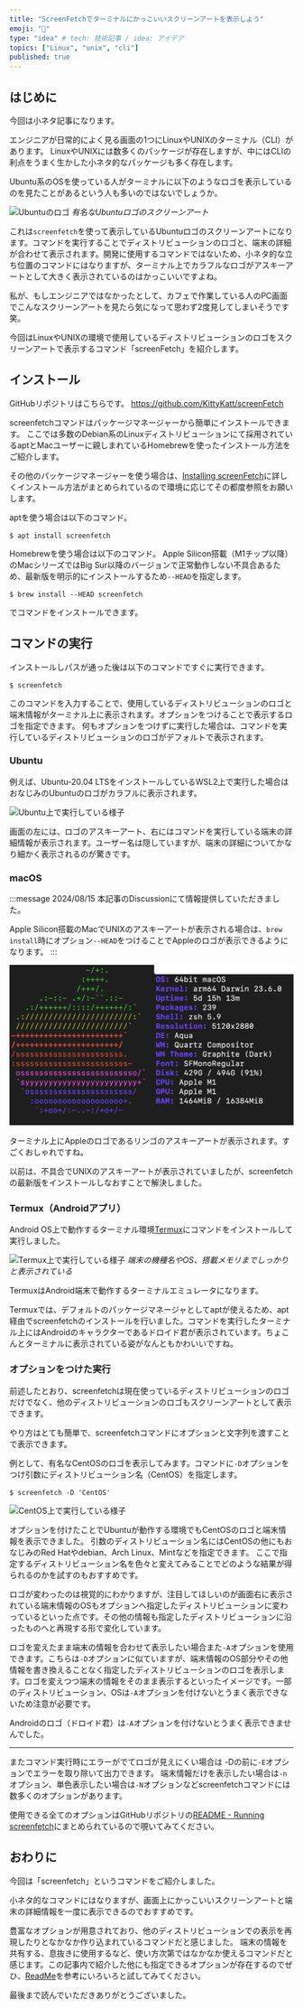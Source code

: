```yaml
---
title: "ScreenFetchでターミナルにかっこいいスクリーンアートを表示しよう"
emoji: "🌈"
type: "idea" # tech: 技術記事 / idea: アイデア
topics: ["Linux", "unix", "cli"]
published: true
---
```


## はじめに

今回は小ネタ記事になります。

エンジニアが日常的によく見る画面の1つにLinuxやUNIXのターミナル（CLI）があります。
LinuxやUNIXには数多くのパッケージが存在しますが、中にはCLIの利点をうまく生かした小ネタ的なパッケージも多く存在します。

Ubuntu系のOSを使っている人がターミナルに以下のようなロゴを表示しているのを見たことがあるという人も多いのではないでしょうか。

![Ubuntuのロゴ](/images/screenart-installation/image01.png)
*有名なUbuntuロゴのスクリーンアート*

これは`screenfetch`を使って表示しているUbuntuロゴのスクリーンアートになります。コマンドを実行することでディストリビューションのロゴと、端末の詳細が合わせて表示されます。開発に使用するコマンドではないため、小ネタ的な立ち位置のコマンドにはなりますが、ターミナル上でカラフルなロゴがアスキーアートとして大きく表示されているのはかっこいいですよね。

私が、もしエンジニアではなかったとして、カフェで作業している人のPC画面でこんなスクリーンアートを見たら気になって思わず2度見してしまいそうです笑。

今回はLinuxやUNIXの環境で使用しているディストリビューションのロゴをスクリーンアートで表示するコマンド「screenFetch」を紹介します。

## インストール

GitHubリポジトリはこちらです。
https://github.com/KittyKatt/screenFetch

screenfetchコマンドはパッケージマネージャーから簡単にインストールできます。
ここでは多数のDebian系のLinuxディストリビューションにて採用されているaptとMacユーザーに親しまれているHomebrewを使ったインストール方法をご紹介します。

その他のパッケージマネージャーを使う場合は、[Installing screenFetch](https://github.com/KittyKatt/screenFetch/wiki/Installation)に詳しくインストール方法がまとめられているので環境に応じてその都度参照をお願いします。

aptを使う場合は以下のコマンド。

```shell
$ apt install screenfetch
```

Homebrewを使う場合は以下のコマンド。
Apple Silicon搭載（M1チップ以降）のMacシリーズではBig Sur以降のバージョンで正常動作しない不具合あるため、最新版を明示的にインストールするため`--HEAD`を指定します。

```shell
$ brew install --HEAD screenfetch
```

でコマンドをインストールできます。

## コマンドの実行

インストールしパスが通った後は以下のコマンドですぐに実行できます。

```shell
$ screenfetch
```

このコマンドを入力することで、使用しているディストリビューションのロゴと端末情報がターミナル上に表示されます。オプションをつけることで表示するロゴを指定できます。
何もオプションをつけずに実行した場合は、コマンドを実行しているディストリビューションのロゴがデフォルトで表示されます。

### Ubuntu

例えば、Ubuntu-20.04 LTSをインストールしているWSL2上で実行した場合はおなじみのUbuntuのロゴがカラフルに表示されます。

![Ubuntu上で実行している様子](/images/screenart-installation/image02.png)

画面の左には、ロゴのアスキーアート、右にはコマンドを実行している端末の詳細情報が表示されます。ユーザー名は隠していますが、端末の詳細についてかなり細かく表示されるのが驚きです。

### macOS

:::message
2024/08/15
本記事のDiscussionにて情報提供していただきました。

Apple Silicon搭載のMacでUNIXのアスキーアートが表示される場合は、`brew install`時にオプション`--HEAD`をつけることでAppleのロゴが表示できるようになります。
:::

![macOS上で実行している様子](/images/screenart-installation/image03.png)

ターミナル上にAppleのロゴであるリンゴのアスキーアートが表示されます。すごくおしゃれですね。

以前は、不具合でUNIXのアスキーアートが表示されていましたが、screenfetchの最新版をインストールしなおすことで解決しました。

### Termux（Androidアプリ）

Android OS上で動作するターミナル環境[Termux](https://play.google.com/store/apps/details?id=com.termux&hl=ja&gl=US)にコマンドをインストールして実行しました。

![Termux上で実行している様子](/images/screenart-installation/image04.png)
*端末の機種名やOS、搭載メモリまでしっかりと表示されている*

TermuxはAndroid端末で動作するターミナルエミュレータになります。

Termuxでは、デフォルトのパッケージマネージャとしてaptが使えるため、apt経由でscreenfetchのインストールを行いました。コマンドを実行したターミナル上にはAndroidのキャラクターであるドロイド君が表示されています。ちょこんとターミナルに表示されている姿がなんともかわいいですね。

### オプションをつけた実行

前述したとおり、screenfetchは現在使っているディストリビューションのロゴだけでなく、他のディストリビューションのロゴもスクリーンアートとして表示できます。

やり方はとても簡単で、screenfetchコマンドにオプションと文字列を渡すことで表示できます。

例として、有名なCentOSのロゴを表示してみます。コマンドに`-D`オプションをつけ引数にディストリビューション名（CentOS）を指定します。

```shell
$ screenfetch -D 'CentOS'
```

![CentOS上で実行している様子](/images/screenart-installation/image05.png)

オプションを付けたことでUbuntuが動作する環境でもCentOSのロゴと端末情報を表示できました。
引数のディストリビューション名にはCentOSの他にもおなじみのRed Hatやdebian、Arch Linux、Mintなどを指定できます。
ここで指定するディストリビューション名を色々と変えてみることでどのような結果が得られるのかを試すのもおすすめです。

ロゴが変わったのは視覚的にわかりますが、注目してほしいのが画面右に表示されている端末情報のOSもオプションへ指定したディストリビューションに変わっているといった点です。その他の情報も指定したディストリビューションに沿ったものへと再現する形で変化しています。

ロゴを変えたまま端末の情報を合わせて表示したい場合また`-A`オプションを使用できます。こちらは`-D`オプションに似ていますが、端末情報のOS部分やその他情報を書き換えることなく指定したディストリビューションのロゴを表示します。ロゴを変えつつ端末の情報をそのまま表示するといったイメージです。一部のディストリビューション、OSは`-A`オプションを付けないとうまく表示できないため注意が必要です。

Androidのロゴ（ドロイド君）は`-A`オプションを付けないとうまく表示できませんでした。

---

またコマンド実行時にエラーがでてロゴが見えにくい場合は -Dの前に`-E`オプションでエラーを取り除いて出力できます。
端末情報だけを表示したい場合は`-n`オプション、単色表示したい場合は`-N`オプションなどscreenfetchコマンドには数多くのオプションがあります。

使用できる全てのオプションはGitHubリポジトリの[README - Running screenfetch](https://github.com/KittyKatt/screenFetch#running-screenfetch)にまとめられているので覗いてみてください。

## おわりに

今回は「screenfetch」というコマンドをご紹介しました。

小ネタ的なコマンドにはなりますが、画面上にかっこいいスクリーンアートと端末の詳細情報を一度に表示できるのでおすすめです。

豊富なオプションが用意されており、他のディストリビューションでの表示を再現したりとなかなか作り込まれているコマンドだと感じました。
端末の情報を共有する、息抜きに使用するなど、使い方次第ではなかなか使えるコマンドだと感じます。この記事内で紹介した他にも指定できるオプションが存在するのでぜひ、[ReadMe](https://github.com/KittyKatt/screenFetch#running-screenfetch)を参考にいろいろと試してみてください。

最後まで読んでいただきありがとうございました。
